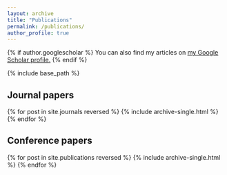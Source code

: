 ```yaml
---
layout: archive
title: "Publications"
permalink: /publications/
author_profile: true
---
```


{% if author.googlescholar %}
  You can also find my articles on <u><a href="{{author.googlescholar}}">my Google Scholar profile</a>.</u>
{% endif %}

{% include base_path %}

<h2>Journal papers</h2>
{% for post in site.journals reversed %}
  {% include archive-single.html %}
{% endfor %}

<h2>Conference papers</h2>
{% for post in site.publications reversed %}
  {% include archive-single.html %}
{% endfor %}
